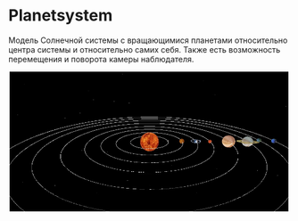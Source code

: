 # Planetsystem
Модель Солнечной системы с вращающимися планетами относительно центра системы и относительно самих себя. Также есть возможность перемещения и поворота камеры наблюдателя.
<p align="center">
 <img width="500px" src="test.jpg" alt="qr"/>
</p>
